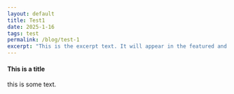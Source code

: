 ```yaml
---
layout: default
title: Test1
date: 2025-1-16
tags: test
permalink: /blog/test-1
excerpt: "This is the excerpt text. It will appear in the featured and latest posts."
---
```



<h4>This is a title</h4>
<p>this is some text.</p>
